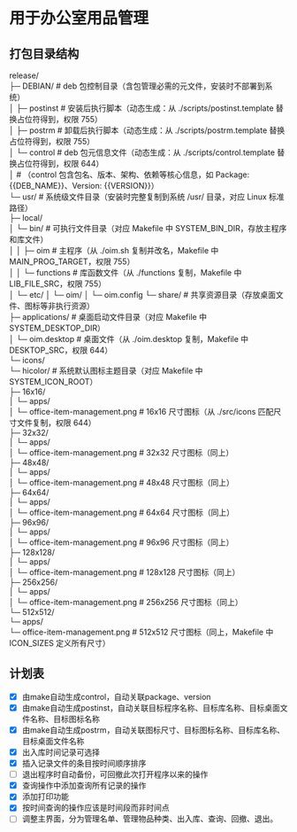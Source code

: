 # 用于办公室用品管理
## 打包目录结构
release/  
├─ DEBIAN/                  # deb 包控制目录（含包管理必需的元文件，安装时不部署到系统）  
│  ├─ postinst              # 安装后执行脚本（动态生成：从 ./scripts/postinst.template 替换占位符得到，权限 755）  
│  ├─ postrm                # 卸载后执行脚本（动态生成：从 ./scripts/postrm.template 替换占位符得到，权限 755）  
│  └─ control               # deb 包元信息文件（动态生成：从 ./scripts/control.template 替换占位符得到，权限 644）  
│                           # （control 包含包名、版本、架构、依赖等核心信息，如 Package: {{DEB_NAME}}、Version: {{VERSION}}）  
└─ usr/                     # 系统级文件目录（安装时完整复制到系统 /usr/ 目录，对应 Linux 标准路径）  
   ├─ local/  
   │  └─ bin/               # 可执行文件目录（对应 Makefile 中 SYSTEM_BIN_DIR，存放主程序和库文件）  
   │  │  ├─ oim             # 主程序（从 ./oim.sh 复制并改名，Makefile 中 MAIN_PROG_TARGET，权限 755）  
   │  │  └─ functions       # 库函数文件（从 ./functions 复制，Makefile 中 LIB_FILE_SRC，权限 755）  
   │  └─ etc/
   │     └─ oim/
   │        └─ oim.config
   └─ share/                # 共享资源目录（存放桌面文件、图标等非执行资源）  
      ├─ applications/      # 桌面启动文件目录（对应 Makefile 中 SYSTEM_DESKTOP_DIR）  
      │  └─ oim.desktop     # 桌面文件（从 ./oim.desktop 复制，Makefile 中 DESKTOP_SRC，权限 644）  
      └─ icons/  
         └─ hicolor/        # 系统默认图标主题目录（对应 Makefile 中 SYSTEM_ICON_ROOT）  
            ├─ 16x16/  
            │  └─ apps/  
            │     └─ office-item-management.png  # 16x16 尺寸图标（从 ./src/icons 匹配尺寸文件复制，权限 644）  
            ├─ 32x32/  
            │  └─ apps/  
            │     └─ office-item-management.png  # 32x32 尺寸图标（同上）  
            ├─ 48x48/  
            │  └─ apps/  
            │     └─ office-item-management.png  # 48x48 尺寸图标（同上）  
            ├─ 64x64/  
            │  └─ apps/  
            │     └─ office-item-management.png  # 64x64 尺寸图标（同上）  
            ├─ 96x96/  
            │  └─ apps/  
            │     └─ office-item-management.png  # 96x96 尺寸图标（同上）  
            ├─ 128x128/  
            │  └─ apps/  
            │     └─ office-item-management.png  # 128x128 尺寸图标（同上）  
            ├─ 256x256/  
            │  └─ apps/  
            │     └─ office-item-management.png  # 256x256 尺寸图标（同上）  
            └─ 512x512/  
               └─ apps/  
                  └─ office-item-management.png  # 512x512 尺寸图标（同上，Makefile 中 ICON_SIZES 定义所有尺寸）  
## 计划表
- [x] 由make自动生成control，自动关联package、version
- [x] 由make自动生成postinst，自动关联目标程序名称、目标库名称、目标桌面文件名称、目标图标名称
- [x] 由make自动生成postrm，自动关联图标尺寸、目标图标名称、目标库名称、目标桌面文件名称
- [x] 出入库时间记录可选择
- [x] 插入记录文件的条目按时间顺序排序
- [ ] 退出程序时自动备份，可回撤此次打开程序以来的操作
- [x] 查询操作中添加查询所有记录的操作
- [x] 添加打印功能
- [x] 按时间查询的操作应该是时间段而非时间点
- [ ] 调整主界面，分为管理名单、管理物品种类、出入库、查询、回撤、退出。
